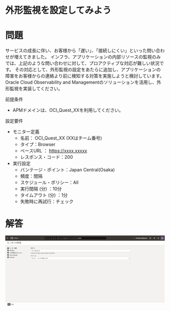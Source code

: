 # 外形監視を設定してみよう
# 問題
サービスの成長に伴い、お客様から「遅い」、「接続しにくい」といった問い合わせが増えてきました。
インフラ、アプリケーションの内部リソースの監視のみでは、上記のような問い合わせに対して、プロアクティブな対応が難しい状況です。
その対応として、外形監視の設定をあたらに追加し、アプリケーションの障害をお客様からの連絡より前に検知する対策を実施しようと検討しています。
Oracle Cloud Observability and Managementのソリューションを活用し、外形監視を実装してください。

前提条件
- APMドメインは、OCI_Quest_XXを利用してください。

設定要件
- モニター定義
   - 名前： OCI_Quest_XX (XXはチーム番号)
   - タイプ：Browser
   - ベースURL ： https://xxxx.xxxxx
   - レスポンス・コード：200
- 実行設定
  - バンテージ・ポイント：Japan Central(Osaka)
  - 頻度：間隔
  - スケジュール・ポリシー：All
  - 実行間隔 (分) ：10分
  - タイムアウト (分) ：1分
  - 失敗時に再試行：チェック

# 解答
![クラスタ分析と円グラフ](images/APM1.png)




